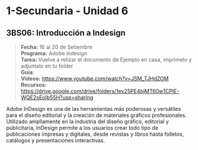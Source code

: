 # 1-Secundaria - Unidad 6

<div class="currentTheme">

## 3BS06: Introducción a Indesign

> <i class="bi bi-calendar"></i> **Fecha:** 16 al 20 de Setiembre<br><i class="bi bi-laptop"></i> **Programa:** Adobe indesign<br><i class="bi bi-clipboard-check"></i> **Tarea:** Vuelve a relizar el documento de Ejemplo en casa, imprimelo y adjuntalo en tu folder<br> <i class="bi bi-card-checklist"></i> **Guía:** <br> <i class="bi bi-youtube txt-red"></i> **Videos:** https://www.youtube.com/watch?v=JSM_TJHdZOM<br><i class="bi bi-files"></i> **Recursos:** https://drive.google.com/drive/folders/1ev25PE4bjMT60w1CPIE-WQE2sEoIb55H?usp=sharing

Adobe InDesign es una de las herramientas más poderosas y versátiles para el diseño editorial y la creación de materiales gráficos profesionales. Utilizado ampliamente en la industria del diseño gráfico, editorial y publicitaria, InDesign permite a los usuarios crear todo tipo de publicaciones impresas y digitales, desde revistas y libros hasta folletos, catálogos y presentaciones interactivas.

</div>